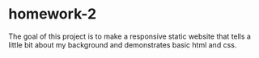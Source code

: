 # homework-2

The goal of this project is to make a responsive static website that tells a little bit about my background and demonstrates basic html and css. 
